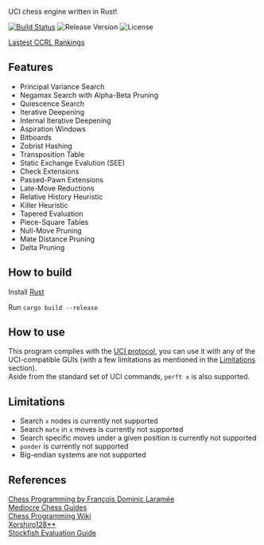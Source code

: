 UCI chess engine written in Rust!

[![Build Status](https://travis-ci.com/redsalmon91/FoxSEE.svg?branch=master)](https://travis-ci.com/redsalmon91/FoxSEE)
![Release Version](https://img.shields.io/github/v/release/redsalmon91/FoxSEE?color=orange)
![License](https://img.shields.io/github/license/redsalmon91/FoxSEE)

[Lastest CCRL Rankings](https://computerchess.org.uk/ccrl/4040/)

## Features

- Principal Variance Search
- Negamax Search with Alpha-Beta Pruning
- Quiescence Search
- Iterative Deepening
- Internal Iterative Deepening
- Aspiration Windows
- Bitboards
- Zobrist Hashing
- Transposition Table
- Static Exchange Evalution (SEE)
- Check Extensions
- Passed-Pawn Extensions
- Late-Move Reductions
- Relative History Heuristic
- Killer Heuristic
- Tapered Evaluation
- Piece-Square Tables
- Null-Move Pruning
- Mate Distance Pruning
- Delta Pruning

## How to build
Install [Rust](https://www.rust-lang.org/learn/get-started)

Run `cargo build --release`

## How to use
This program complies with the [UCI protocol](http://wbec-ridderkerk.nl/html/UCIProtocol.html), you can use it with any of the UCI-compatible GUIs (with a few limitations as mentioned in the [Limitations](#limitations) section).  
Aside from the standard set of UCI commands, `perft x` is also supported.

## Limitations
- Search `x` nodes is currently not supported
- Search `mate` in `x` moves is currently not supported
- Search specific moves under a given position is currently not supported
- `ponder` is currently not supported
- Big-endian systems are not supported

## References
[Chess Programming by François Dominic Laramée](http://archive.gamedev.net/archive/reference/articles/article1014.html)  
[Mediocre Chess Guides](http://mediocrechess.sourceforge.net/guides.html)  
[Chess Programming Wiki](https://www.chessprogramming.org)  
[Xorshiro128**](http://prng.di.unimi.it/)  
[Stockfish Evaluation Guide](https://hxim.github.io/Stockfish-Evaluation-Guide/)
